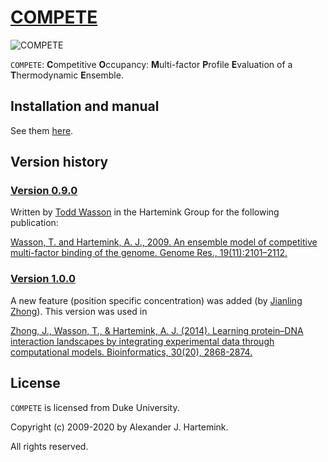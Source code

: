 
# [COMPETE](https://users.cs.duke.edu/~amink/software/compete/)

![COMPETE](https://users.cs.duke.edu/~amink/software/compete/images/compete_logo_profile_1.png)

`COMPETE`: **C**ompetitive **O**ccupancy: **M**ulti-factor **P**rofile **E**valuation of a **T**hermodynamic **E**nsemble.

## Installation and manual 

See them [here](https://github.com/jianlingzhong/COMPETE/blob/master/COMPETE/README.md).

## Version history

### [Version 0.9.0](https://github.com/jianlingzhong/COMPETE/releases/tag/v0.9.0)
Written by [Todd Wasson](http://people.llnl.gov/wasson3) in the Hartemink Group for the following publication:

[Wasson, T. and Hartemink, A. J., 2009. An ensemble model of competitive multi-factor binding of the genome. Genome Res., 19(11):2101–2112.](http://www.ncbi.nlm.nih.gov/pubmed/19720867)

### [Version 1.0.0](https://github.com/jianlingzhong/COMPETE/releases/tag/1.0.0)
A new feature (position specific concentration) was added (by [Jianling Zhong](https://github.com/jianlingzhong)). This version was used in

[Zhong, J., Wasson, T., & Hartemink, A. J. (2014). Learning protein–DNA interaction landscapes by integrating experimental data through computational models. Bioinformatics, 30(20), 2868-2874.](http://bioinformatics.oxfordjournals.org/content/30/20/2868)

## License
`COMPETE` is licensed from Duke University. 

Copyright (c) 2009-2020 by Alexander J. Hartemink. 

All rights reserved.
